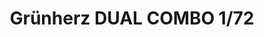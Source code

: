 ---
title: "Grünherz DUAL COMBO  1/72"
price: 3450.00 
desc: "LIMITED EDITION, Grünherz DUAL COMBO  1/72, razmera: 1/72"
img_path: "/assets/img/2122.jpg"
brand: AMMO
available: true
special_offer: false
new: false
soon: false
cat: "Plasticne-Makete"
subcat: "PM-EDUARD"
subsubcat: ""
---